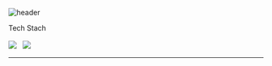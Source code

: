 
<!--
**chan727v/chan727v** is a ✨ _special_ ✨ repository because its `README.md` (this file) appears on your GitHub profile.

Here are some ideas to get you started:

- 🔭 I’m currently working on ...
- 🌱 I’m currently learning ...
- 👯 I’m looking to collaborate on ...
- 🤔 I’m looking for help with ...
- 💬 Ask me about ...
- 📫 How to reach me: ...
- 😄 Pronouns: ...
- ⚡ Fun fact: ...
-->

![header](https://capsule-render.vercel.app/api?type=waving&color=gradient&height=300&section=header&text=Code%20_Roman&fontSize=90)


<div>
Tech Stach
</div>
<br />
<img src="https://img.shields.io/badge/Java-007396?style=flat-square&logo=Java&logoColor=white"/></a> &nbsp <img src="https://img.shields.io/badge/JavaScript-F7DF1E?style=flat-square&logo=JavaScript&logoColor=white"/></a> &nbsp

<hr />
